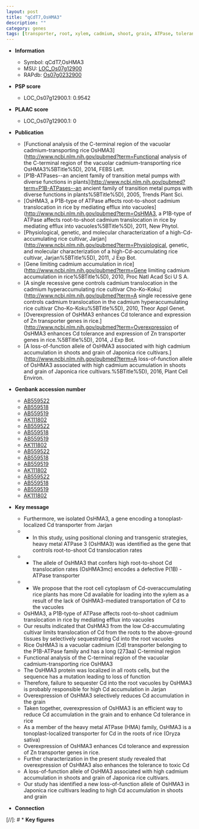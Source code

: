 ```yaml
---
layout: post
title: "qCdT7,OsHMA3"
description: ""
category: genes
tags: [transporter, root, xylem, cadmium, shoot, grain, ATPase, tolerance]
---
```


* **Information**  
    + Symbol: qCdT7,OsHMA3  
    + MSU: [LOC_Os07g12900](http://rice.plantbiology.msu.edu/cgi-bin/ORF_infopage.cgi?orf=LOC_Os07g12900)  
    + RAPdb: [Os07g0232900](http://rapdb.dna.affrc.go.jp/viewer/gbrowse_details/irgsp1?name=Os07g0232900)  

* **PSP score**  
    + LOC_Os07g12900.1: 0.9542 

* **PLAAC score**  
    + LOC_Os07g12900.1: 0 

* **Publication**  
    + [Functional analysis of the C-terminal region of the vacuolar cadmium-transporting rice OsHMA3](http://www.ncbi.nlm.nih.gov/pubmed?term=Functional analysis of the C-terminal region of the vacuolar cadmium-transporting rice OsHMA3%5BTitle%5D), 2014, FEBS Lett.
    + [P1B-ATPases--an ancient family of transition metal pumps with diverse functions in plants](http://www.ncbi.nlm.nih.gov/pubmed?term=P1B-ATPases--an ancient family of transition metal pumps with diverse functions in plants%5BTitle%5D), 2005, Trends Plant Sci.
    + [OsHMA3, a P1B-type of ATPase affects root-to-shoot cadmium translocation in rice by mediating efflux into vacuoles](http://www.ncbi.nlm.nih.gov/pubmed?term=OsHMA3, a P1B-type of ATPase affects root-to-shoot cadmium translocation in rice by mediating efflux into vacuoles%5BTitle%5D), 2011, New Phytol.
    + [Physiological, genetic, and molecular characterization of a high-Cd-accumulating rice cultivar, Jarjan](http://www.ncbi.nlm.nih.gov/pubmed?term=Physiological, genetic, and molecular characterization of a high-Cd-accumulating rice cultivar, Jarjan%5BTitle%5D), 2011, J Exp Bot.
    + [Gene limiting cadmium accumulation in rice](http://www.ncbi.nlm.nih.gov/pubmed?term=Gene limiting cadmium accumulation in rice%5BTitle%5D), 2010, Proc Natl Acad Sci U S A.
    + [A single recessive gene controls cadmium translocation in the cadmium hyperaccumulating rice cultivar Cho-Ko-Koku](http://www.ncbi.nlm.nih.gov/pubmed?term=A single recessive gene controls cadmium translocation in the cadmium hyperaccumulating rice cultivar Cho-Ko-Koku%5BTitle%5D), 2010, Theor Appl Genet.
    + [Overexpression of OsHMA3 enhances Cd tolerance and expression of Zn transporter genes in rice.](http://www.ncbi.nlm.nih.gov/pubmed?term=Overexpression of OsHMA3 enhances Cd tolerance and expression of Zn transporter genes in rice.%5BTitle%5D), 2014, J Exp Bot.
    + [A loss-of-function allele of OsHMA3 associated with high cadmium accumulation in shoots and grain of Japonica rice cultivars.](http://www.ncbi.nlm.nih.gov/pubmed?term=A loss-of-function allele of OsHMA3 associated with high cadmium accumulation in shoots and grain of Japonica rice cultivars.%5BTitle%5D), 2016, Plant Cell Environ.

* **Genbank accession number**  
    + [AB559522](http://www.ncbi.nlm.nih.gov/nuccore/AB559522)
    + [AB559518](http://www.ncbi.nlm.nih.gov/nuccore/AB559518)
    + [AB559519](http://www.ncbi.nlm.nih.gov/nuccore/AB559519)
    + [AK111802](http://www.ncbi.nlm.nih.gov/nuccore/AK111802)
    + [AB559522](http://www.ncbi.nlm.nih.gov/nuccore/AB559522)
    + [AB559518](http://www.ncbi.nlm.nih.gov/nuccore/AB559518)
    + [AB559519](http://www.ncbi.nlm.nih.gov/nuccore/AB559519)
    + [AK111802](http://www.ncbi.nlm.nih.gov/nuccore/AK111802)
    + [AB559522](http://www.ncbi.nlm.nih.gov/nuccore/AB559522)
    + [AB559518](http://www.ncbi.nlm.nih.gov/nuccore/AB559518)
    + [AB559519](http://www.ncbi.nlm.nih.gov/nuccore/AB559519)
    + [AK111802](http://www.ncbi.nlm.nih.gov/nuccore/AK111802)
    + [AB559522](http://www.ncbi.nlm.nih.gov/nuccore/AB559522)
    + [AB559518](http://www.ncbi.nlm.nih.gov/nuccore/AB559518)
    + [AB559519](http://www.ncbi.nlm.nih.gov/nuccore/AB559519)
    + [AK111802](http://www.ncbi.nlm.nih.gov/nuccore/AK111802)

* **Key message**  
    + Furthermore, we isolated OsHMA3, a gene encoding a tonoplast-localized Cd transporter from Jarjan
    + * In this study, using positional cloning and transgenic strategies, heavy metal ATPase 3 (OsHMA3) was identified as the gene that controls root-to-shoot Cd translocation rates
    + * The allele of OsHMA3 that confers high root-to-shoot Cd translocation rates (OsHMA3mc) encodes a defective P(1B) -ATPase transporter
    + * We propose that the root cell cytoplasm of Cd-overaccumulating rice plants has more Cd available for loading into the xylem as a result of the lack of OsHMA3-mediated transportation of Cd to the vacuoles
    + OsHMA3, a P1B-type of ATPase affects root-to-shoot cadmium translocation in rice by mediating efflux into vacuoles
    + Our results indicated that OsHMA3 from the low Cd-accumulating cultivar limits translocation of Cd from the roots to the above-ground tissues by selectively sequestrating Cd into the root vacuoles
    + Rice OsHMA3 is a vacuolar cadmium (Cd) transporter belonging to the P1B-ATPase family and has a long (273aa) C-terminal region
    + Functional analysis of the C-terminal region of the vacuolar cadmium-transporting rice OsHMA3
    + The OsHMA3 protein was localized in all roots cells, but the sequence has a mutation leading to loss of function
    + Therefore, failure to sequester Cd into the root vacuoles by OsHMA3 is probably responsible for high Cd accumulation in Jarjan
    + Overexpression of OsHMA3 selectively reduces Cd accumulation in the grain
    + Taken together, overexpression of OsHMA3 is an efficient way to reduce Cd accumulation in the grain and to enhance Cd tolerance in rice
    + As a member of the heavy metal ATPase (HMA) family, OsHMA3 is a tonoplast-localized transporter for Cd in the roots of rice (Oryza sativa)
    + Overexpression of OsHMA3 enhances Cd tolerance and expression of Zn transporter genes in rice.
    + Further characterization in the present study revealed that overexpression of OsHMA3 also enhances the tolerance to toxic Cd
    + A loss-of-function allele of OsHMA3 associated with high cadmium accumulation in shoots and grain of Japonica rice cultivars.
    + Our study has identified a new loss-of-function allele of OsHMA3 in Japonica rice cultivars leading to high Cd accumulation in shoots and grain

* **Connection**  

[//]: # * **Key figures**  


